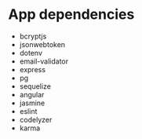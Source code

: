 # App dependencies

- bcryptjs
- jsonwebtoken
- dotenv
- email-validator
- express
- pg
- sequelize
- angular
- jasmine
- eslint
- codelyzer
- karma